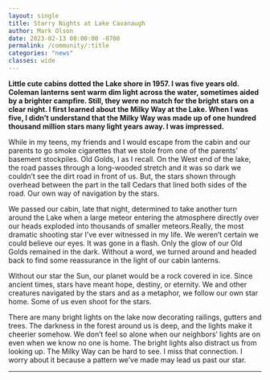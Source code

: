 ```yaml
---
layout: single
title: Starry Nights at Lake Cavanaugh
author: Mark Olson
date: 2023-02-13 08:00:00 -0700
permalink: /community/:title
categories: "news"
classes: wide
---
```

**Little cute cabins dotted the Lake shore in 1957. I was five years old. Coleman lanterns sent warm dim light across the water, sometimes aided by a brighter campfire. Still, they were no match for the bright stars on a clear night. I first learned about the Milky Way at the Lake. When I was five, I didn’t understand that the Milky Way was made up of one hundred thousand million stars many light years away. I was impressed.**

While in my teens, my friends and I would escape from the cabin and our parents to go smoke cigarettes that we stole from one of the parents’ basement stockpiles. Old Golds, I as I recall. On the West end of the lake, the road passes through a long-wooded stretch and it was so dark we couldn’t see the dirt road in front of us. But, the stars shown through overhead between the part in the tall Cedars that lined both sides of the road. Our own way of navigation by the stars.

We passed our cabin, late that night, determined to take another turn around the Lake when a large meteor entering the atmosphere directly over our heads exploded into thousands of smaller meteors.Really, the most dramatic shooting star I’ve ever witnessed in my life. We weren’t certain we could believe our eyes. It was gone in a flash. Only the glow of our Old Golds remained in the dark. Without a word, we turned around and headed back to find some reassurance in the light of our cabin lanterns.

Without our star the Sun, our planet would be a rock covered in ice. Since ancient times, stars have
meant hope, destiny, or eternity. We and other creatures navigated by the stars and as a metaphor, we follow our own star home. Some of us even shoot for the stars.

There are many bright lights on the lake now decorating railings, gutters and trees. The darkness in the forest around us is deep, and the lights make it cheerier somehow. We don’t feel so alone when our neighbors’ lights are on even when we know no one is home. The bright lights also distract us from looking up. The Milky Way can be hard to see. I miss that connection. I worry about it because a pattern we’ve made may lead us past our star.

---